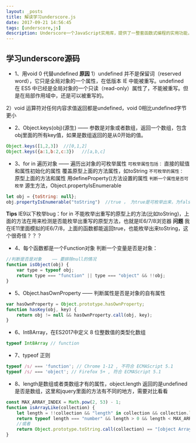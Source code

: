 ```yaml
---
layout: _posts
title: 解读学习underscore.js
date: 2017-09-21 14:56:45
tags: [underscore,js]
description: Underscore一个JavaScript实用库，提供了一整套函数式编程的实用功能，但是没有扩展任何JavaScript内置对象.看源码学习，记录知识点
---
```


## 学习underscore源码
+ 1、用void 0 代替undefined
**原因**
1）undefined 并不是保留词（reserved word），它只是全局对象的一个属性，在低版本 IE 中能被重写。undefined 在 ES5 中已经是全局对象的一个只读（read-only）属性了，不能被重写。但是在局部作用域中，还是可以被重写的。

2）void 运算符对任何内容求值返回都是undefined，void 0相比undefined字节更小

+ 2、Object.keys(obj)(源生) —— 参数是对象或者数组，返回一个数组，包含obj里面的所有key值，如果是数组返回的是从0开始的值。
``` javascript
Object.keys([1,2,3])  //[0,1,2]
Object.keys({a:1,b:2,c:3})   //[a,b,c]
```

+ 3、for in 遍历对象 —— 遍历出对象的可枚举属性
`可枚举属性包括：`
直接的赋值和属性初始化的属性
覆盖原型上面的方法属性，如toString
`不可枚举的属性：`
原型上面的方法和属性
用defineProperty()方法设置的属性
`判断一个属性是否可枚举`
源生方法，Object.propertyIsEnumerable
``` javascript
let obj = {toString: null};
obj.propertyIsEnumerable("toString")  //true ， 为true是可枚举出来，为false不能枚举出来，有bug
```
**Tips** IE9以下枚举bug：for in 不能枚举出重写的原型上的方法(比如toString)，上面的方法在用来检测是否能枚举出重写的原型方法，也就是IE6/7/8浏览器
**问题** 我在IE11里面模拟的IE6/7/8，上面的函数都能返回true，也能枚举出来toString，这个很奇怪？？？

+ 4、每个函数都是一个Function对象
判断一个变量是否是对象：
``` javascript
//判断是否是对象	 —— 要排除null的情况
function isObject(obj) {
	var type = typeof obj;
	return type === "function" || type === "object" && !!obj;
}
```

+ 5、Object.hasOwnProperty  ——  判断属性是否是对象的自有属性
``` javascript
var hasOwnProperty = Object.prototype.hasOwnProperty;
function hasKey(obj, key) {
	return obj != null && hasOwnProperty.call(obj, key);
}
```

+ 6、Int8Array，在ES2017中定义 
8 位整数值的类型化数组
``` javascript
typeof Int8Array // function
```

+ 7、typeof 正则
``` javascript
typeof /s/ === 'function'; // Chrome 1-12 , 不符合 ECMAScript 5.1
typeof /s/ === 'object'; // Firefox 5+ , 符合 ECMAScript 5.1
```

+ 8、length是数组或者类数组才有的属性，object.length 返回的是undefined
是否是数组，这里和jquery里面的方法有不同的地方，需要对比看看
``` javascript
const MAX_ARRAY_INDEX = Math.pow(2, 53) - 1;
function isArrayLike(collection) {
	let length = !!collection && "length" in collection && collection.length;
	return typeof length === "number" && length > 0 && length < MAX_ARRAY_INDEX
	//或者
	return Object.prototype.toString.call(collection) == "[object Array]";
}
```